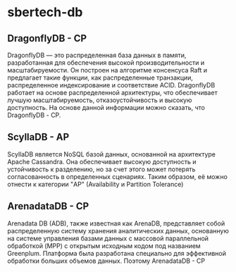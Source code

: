 # sbertech-db

## DragonflyDB - CP

DragonflyDB — это распределенная база данных в памяти, разработанная для обеспечения высокой производительности и масштабируемости. Он построен на алгоритме консенсуса Raft и предлагает такие функции, как распределенные транзакции, распределенное индексирование и соответствие ACID. DragonflyDB работает на основе распределенной архитектуры, что обеспечивает лучшую масштабируемость, отказоустойчивость и высокую доступность. На основе данной информации можно сказать, что DragonflyDB - СP.

## ScyllaDB - AP

ScyllaDB является NoSQL базой данных, основанной на архитектуре Apache Cassandra. Она обеспечивает высокую доступность и устойчивость к разделению, но за счет этого может потерять согласованность в определенных сценариях. Таким образом, её можно отнести к категории "AP" (Availability и Partition Tolerance)

## ArenadataDB - CP

Arenadata DB (ADB), также известная как ArenaDB, представляет собой распределенную систему хранения аналитических данных, основанную на системе управления базами данных с массовой параллельной обработкой (MPP) с открытым исходным кодом под названием Greenplum. Платформа была разработана специально для эффективной обработки больших объемов данных. Поэтому ArenadataDB - CP